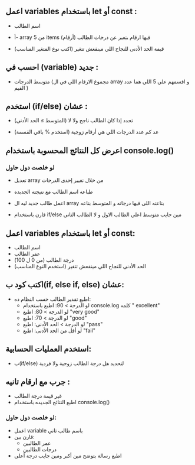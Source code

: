 ## اعمل variables باستخدام let أو const :

- اسم الطالب 

- أ- array من 5 items فيها ارقام بتعبر عن درجات الطالب  (أرقام)

- قيمة الحد الأدنى للنجاح اللي مينفعش تتغير (اكتب نوع المتغير المناسب)

## احسب في (variable) جديد :

- متوسط الدرجات (مجموع الارقام اللي في ال array و اقسمهم علي 5 اللي هما عدد القيم )

## استخدم (if/else) عشان :

- تحدد إذا كان الطالب ناجح ولا لا (المتوسط ≥ الحد الأدنى)

- عد كم عدد الدرجات اللي هي أرقام زوجية (استخدم % باقي القسمة)


## اعرض كل النتائج المحسوبة باستخدام console.log()


### لو خلصت دول حاول

- تعديل array من خلال تغيير إحدى الدرجات

- طباعه اسم الطالب مع نتيجته الجديده

- اعمل طالب جديد ليه ال array بتاعته اللي فيها درجاته
	و المتوسط بتاعه

- قارن باستخدام if/else مين جايب متوسط اعلي  الطالب الاول و لا الطالب التاني
















## اعمل variables باستخدام let أو const:
- اسم الطالب
- عمر الطالب
- درجة الطالب (من 0 ل 100)
- الحد الأدنى للنجاح اللي مينفعش تتغير (استخدم النوع المناسب)

## اكتب كود ب(if, else if, else) عشان:
- اطبع تقدير الطالب حسب النظام ده:
  * لو الدرجة > 90:                     اطبع  باستخدام console.log كلمه " excellent"
  * لو الدرجة > 80:                     اطبع "very good"
  * لو الدرجة > 70:                     اطبع "good"
  * لو الدرجة > الحد الأدنى:         اطبع  "pass"
  * لو أقل من الحد الأدنى:            اطبع "fail"

## استخدم العمليات الحسابية:
- ب(if/else) لتحديد هل درجة الطالب زوجية ولا فردية

## جرب مع ارقام تانيه :
- غير قيمة درجة الطالب
- اطبع النتائج الجديده باستخدام console.log()

### لو خلصت دول حاول:
- اعمل variable باسم طالب تاني
- قارن بين:
  * عمر الطالبين
  * درجات الطالبين
- اطبع رسالة بتوضح مين أكبر ومين جايب درجة أعلى
